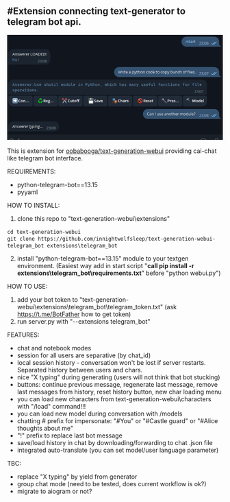 #Extension connecting text-generator to telegram bot api.
-
![Image1](https://github.com/innightwolfsleep/storage/raw/main/textgen_telegram.PNG)

This is extension for [oobabooga/text-generation-webui](https://github.com/oobabooga/text-generation-webui) providing cai-chat like telegram bot interface.

REQUIREMENTS:
- python-telegram-bot==13.15
- pyyaml

HOW TO INSTALL:
1) clone this repo to "text-generation-webui\extensions"
```
cd text-generation-webui
git clone https://github.com/innightwolfsleep/text-generation-webui-telegram_bot extensions\telegram_bot
```
2) install "python-telegram-bot==13.15" module to your textgen environment. (Easiest way add in start script "**call pip install -r extensions\telegram_bot\requirements.txt**" before "python webui.py")

HOW TO USE:
1) add your bot token to "text-generation-webui\extensions\telegram_bot\telegram_token.txt" (ask https://t.me/BotFather how to get token)
2) run server.py with "--extensions telegram_bot"

FEATURES:
- chat and notebook modes
- session for all users are separative (by chat_id)
- local session history - conversation won't be lost if server restarts. Separated history between users and chars.
- nice "X typing" during generating (users will not think that bot stucking)
- buttons: continue previous message, regenerate last message, remove last messages from history, reset history button, new char loading menu
- you can load new characters from text-generation-webui\characters with "/load" command!!!
- you can load new model during conversation with /models 
- chatting # prefix for impersonate: "#You" or "#Castle guard" or "#Alice thoughts about me"
- "!" prefix to replace last bot message
- save/load history in chat by downloading/forwarding to chat .json file
- integrated auto-translate (you can set model/user language parameter) 

TBC:
- replace "X typing" by yield from generator
- group chat mode (need to be tested, does current workflow is ok?)
- migrate to aiogram or not?